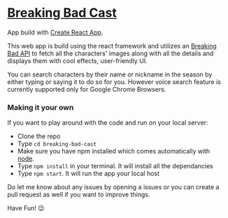 # [Breaking Bad Cast](https://shehroze-1122.github.io/breaking-bad-cast/)

App build with [Create React App](https://github.com/facebook/create-react-app).

This web app is build using the react framework and utilizes an [Breaking Bad API](https://breakingbadapi.com/documentation) to fetch all the characters' images along with all the details and displays them with cool effects, user-friendly UI.

You can search characters by their name or nickname in the season by either typing or saying it to do so for you. However voice search feature is currently supported only for Google Chrome Browsers.

### Making it your own
If you want to play around with the code and run on your local server:

- Clone the repo
- Type `cd breaking-bad-cast` 
- Make sure you have npm installed which comes automatically with [node](https://nodejs.org/en/download/).
- Type `npm install` in your terminal. It will install all the dependancies
- Type `npm start`. It will run the app your local host 

Do let me know about any issues by opening a issues or you can create a pull request as well if you want to improve things.

Have Fun! :wink:



